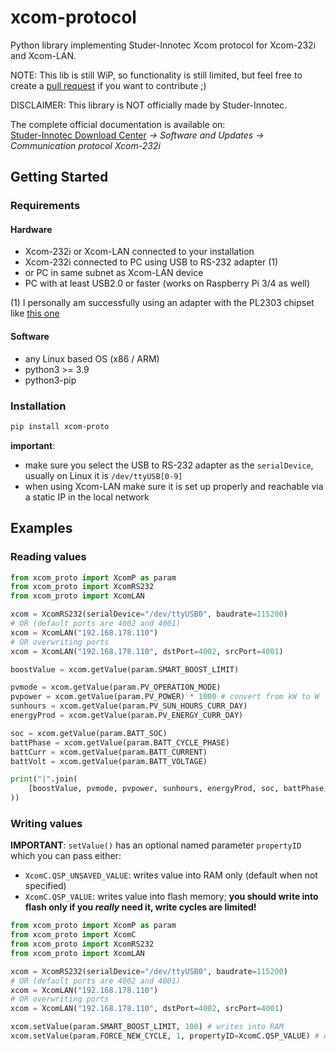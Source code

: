 # xcom-protocol

Python library implementing Studer-Innotec Xcom protocol for Xcom-232i and Xcom-LAN.

NOTE: This lib is still WiP, so functionality is still limited, but feel free to create a [pull request](https://github.com/zocker-160/xcom-protocol/pulls) if you want to contribute ;)

DISCLAIMER: This library is NOT officially made by Studer-Innotec.

The complete official documentation is available on: \
[Studer-Innotec Download Center](https://www.studer-innotec.com/en/downloads/) *-> Software and Updates -> Communication protocol Xcom-232i*

## Getting Started

### Requirements

#### Hardware

- Xcom-232i or Xcom-LAN connected to your installation
- Xcom-232i connected to PC using USB to RS-232 adapter (1)
- or PC in same subnet as Xcom-LAN device
- PC with at least USB2.0 or faster (works on Raspberry Pi 3/4 as well)

(1) I personally am successfully using an adapter with the PL2303 chipset like [this one](https://www.amazon.de/dp/B00QUZY4UG)

#### Software

- any Linux based OS (x86 / ARM)
- python3 >= 3.9
- python3-pip

### Installation

```bash
pip install xcom-proto
```

**important**: 
- make sure you select the USB to RS-232 adapter as the `serialDevice`, usually on Linux it is `/dev/ttyUSB[0-9]`
- when using Xcom-LAN make sure it is set up properly and reachable via a static IP in the local network

## Examples
### Reading values

```python
from xcom_proto import XcomP as param
from xcom_proto import XcomRS232
from xcom_proto import XcomLAN

xcom = XcomRS232(serialDevice="/dev/ttyUSB0", baudrate=115200)
# OR (default ports are 4002 and 4001)
xcom = XcomLAN("192.168.178.110")
# OR overwriting ports
xcom = XcomLAN("192.168.178.110", dstPort=4002, srcPort=4001)

boostValue = xcom.getValue(param.SMART_BOOST_LIMIT)

pvmode = xcom.getValue(param.PV_OPERATION_MODE)
pvpower = xcom.getValue(param.PV_POWER) * 1000 # convert from kW to W
sunhours = xcom.getValue(param.PV_SUN_HOURS_CURR_DAY)
energyProd = xcom.getValue(param.PV_ENERGY_CURR_DAY)

soc = xcom.getValue(param.BATT_SOC)
battPhase = xcom.getValue(param.BATT_CYCLE_PHASE)
battCurr = xcom.getValue(param.BATT_CURRENT)
battVolt = xcom.getValue(param.BATT_VOLTAGE)

print("|".join(
    [boostValue, pvmode, pvpower, sunhours, energyProd, soc, battPhase, battCurr, battVolt]
))
```

### Writing values

**IMPORTANT**:
`setValue()` has an optional named parameter `propertyID` which you can pass either:

- `XcomC.QSP_UNSAVED_VALUE`: writes value into RAM only (default when not specified)
- `XcomC.QSP_VALUE`: writes value into flash memory; **you should write into flash only if you *really* need it, write cycles are limited!**

```python
from xcom_proto import XcomP as param
from xcom_proto import XcomC
from xcom_proto import XcomRS232
from xcom_proto import XcomLAN

xcom = XcomRS232(serialDevice="/dev/ttyUSB0", baudrate=115200)
# OR (default ports are 4002 and 4001)
xcom = XcomLAN("192.168.178.110")
# OR overwriting ports
xcom = XcomLAN("192.168.178.110", dstPort=4002, srcPort=4001)

xcom.setValue(param.SMART_BOOST_LIMIT, 100) # writes into RAM
xcom.setValue(param.FORCE_NEW_CYCLE, 1, propertyID=XcomC.QSP_VALUE) # writes into flash memory
```
